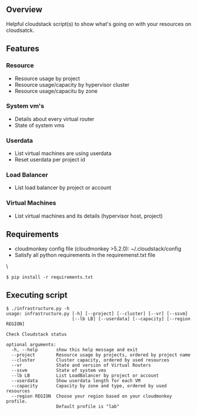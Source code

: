 ## Overview

Helpful cloudstack script(s) to show what's going on with your resources on cloudsatck.

## Features

### Resource
* Resource usage by project
* Resource usage/capacity by hypervisor cluster
* Resource usage/capacitu by zone

### System vm's
* Details about every virtual router
* State of system vms

### Userdata
* List virtual machines are using userdata
* Reset userdata per project id

### Load Balancer
* List load balancer by project or account

### Virtual Machines
* List virtual machines and its details (hypervisor host, project)

## Requirements

* cloudmonkey config file (cloudmonkey >5.2.0): ~/.cloudstack/config
* Satisfy all python requirements in the requiremenst.txt file

\

	$ pip install -r requirements.txt

## Executing script

```
$ ./infrastructure.py -h
usage: infrastructure.py [-h] [--project] [--cluster] [--vr] [--ssvm]
                         [--lb LB] [--userdata] [--capacity] [--region REGION]

Check Cloudstack status

optional arguments:
  -h, --help       show this help message and exit
  --project        Resource usage by projects, ordered by project name
  --cluster        Cluster capacity, ordered by used resources
  --vr             State and version of Virtual Routers
  --ssvm           State of system vms
  --lb LB          List LoadBalancer by project or account
  --userdata       Show userdata length for each VM
  --capacity       Capacity by zone and type, ordered by used resources
  --region REGION  Choose your region based on your cloudmonkey profile.
                   Default profile is "lab"
```

